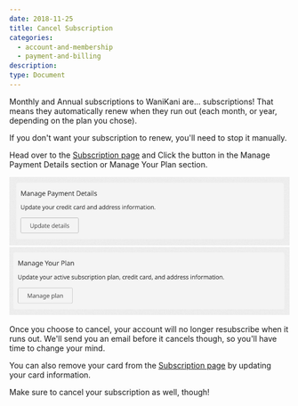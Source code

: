 ```yaml
---
date: 2018-11-25
title: Cancel Subscription
categories:
  - account-and-membership
  - payment-and-billing
description:
type: Document
---
```


Monthly and Annual subscriptions to WaniKani are... subscriptions! That means they automatically renew when they run out (each month, or year, depending on the plan you chose).

If you don't want your subscription to renew, you'll need to stop it manually.

Head over to the [Subscription page](https://www.wanikani.com/account/subscription) and Click the button in the Manage Payment Details section or Manage Your Plan section.

![Update Details](/images/update-details.png)
![Manage Plan](/images/manage-plan.png)

Once you choose to cancel, your account will no longer resubscribe when it runs out. We'll send you an email before it cancels though, so you'll have time to change your mind.

You can also remove your card from the [Subscription page](https://www.wanikani.com/account/subscription) by updating your card information.

Make sure to cancel your subscription as well, though!
